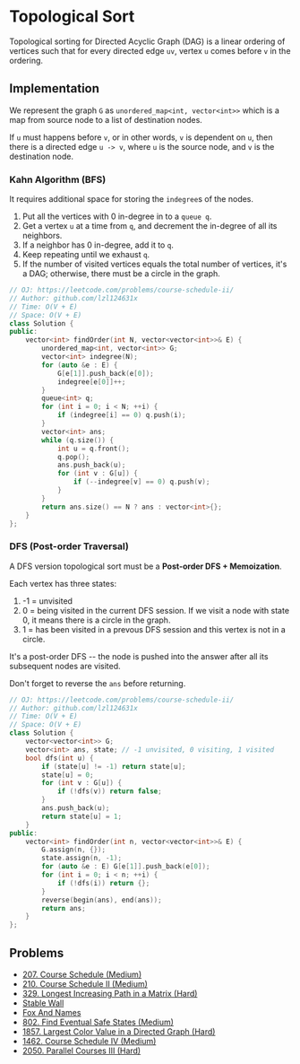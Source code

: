 # Topological Sort

Topological sorting for Directed Acyclic Graph \(DAG\) is a linear ordering of vertices such that for every directed edge `uv`, vertex `u` comes before `v` in the ordering.

## Implementation

We represent the graph `G` as `unordered_map<int, vector<int>>` which is a map from source node to a list of destination nodes.

If `u` must happens before `v`, or in other words, `v` is dependent on `u`, then there is a directed edge `u -> v`, where `u` is the source node, and `v` is the destination node.

### Kahn Algorithm \(BFS\)

It requires additional space for storing the `indegree`s of the nodes.

1. Put all the vertices with 0 in-degree in to a `queue q`.
2. Get a vertex `u` at a time from `q`, and decrement the in-degree of all its neighbors.
3. If a neighbor has 0 in-degree, add it to `q`.
4. Keep repeating until we exhaust `q`.
5. If the number of visited vertices equals the total number of vertices, it's a DAG; otherwise, there must be a circle in the graph.

```cpp
// OJ: https://leetcode.com/problems/course-schedule-ii/
// Author: github.com/lzl124631x
// Time: O(V + E)
// Space: O(V + E)
class Solution {
public:
    vector<int> findOrder(int N, vector<vector<int>>& E) {
        unordered_map<int, vector<int>> G;
        vector<int> indegree(N);
        for (auto &e : E) {
            G[e[1]].push_back(e[0]);
            indegree[e[0]]++;
        }
        queue<int> q;
        for (int i = 0; i < N; ++i) {
            if (indegree[i] == 0) q.push(i);
        }
        vector<int> ans;
        while (q.size()) {
            int u = q.front();
            q.pop();
            ans.push_back(u);
            for (int v : G[u]) {
                if (--indegree[v] == 0) q.push(v);
            }
        }
        return ans.size() == N ? ans : vector<int>{};
    }
};
```

### DFS (Post-order Traversal)

A DFS version topological sort must be a **Post-order DFS + Memoization**.

Each vertex has three states:

1. -1 =  unvisited
2. 0 = being visited in the current DFS session. If we visit a node with state 0, it means there is a circle in the graph.
3. 1 = has been visited in a prevous DFS session and this vertex is not in a circle.

It's a post-order DFS -- the node is pushed into the answer after all its subsequent nodes are visited.

Don't forget to reverse the `ans` before returning.

```cpp
// OJ: https://leetcode.com/problems/course-schedule-ii/
// Author: github.com/lzl124631x
// Time: O(V + E)
// Space: O(V + E)
class Solution {
    vector<vector<int>> G;
    vector<int> ans, state; // -1 unvisited, 0 visiting, 1 visited
    bool dfs(int u) {
        if (state[u] != -1) return state[u];
        state[u] = 0;
        for (int v : G[u]) {
            if (!dfs(v)) return false;
        }
        ans.push_back(u);
        return state[u] = 1;
    }
public:
    vector<int> findOrder(int n, vector<vector<int>>& E) {
        G.assign(n, {});
        state.assign(n, -1);
        for (auto &e : E) G[e[1]].push_back(e[0]);
        for (int i = 0; i < n; ++i) {
            if (!dfs(i)) return {};
        }
        reverse(begin(ans), end(ans));
        return ans;
    }
};
```

## Problems

* [207. Course Schedule \(Medium\)](https://leetcode.com/problems/course-schedule/)
* [210. Course Schedule II \(Medium\)](https://leetcode.com/problems/course-schedule-ii/)
* [329. Longest Increasing Path in a Matrix \(Hard\)](https://leetcode.com/problems/longest-increasing-path-in-a-matrix/)
* [Stable Wall](https://codingcompetitions.withgoogle.com/kickstart/round/000000000019ff43/00000000003379bb)
* [Fox And Names](https://codeforces.com/contest/510/problem/C)
* [802. Find Eventual Safe States (Medium)](https://leetcode.com/problems/find-eventual-safe-states/)
* [1857. Largest Color Value in a Directed Graph (Hard)](https://leetcode.com/problems/largest-color-value-in-a-directed-graph/)
* [1462. Course Schedule IV (Medium)](https://leetcode.com/problems/course-schedule-iv/)
* [2050. Parallel Courses III (Hard)](https://leetcode.com/problems/parallel-courses-iii/)